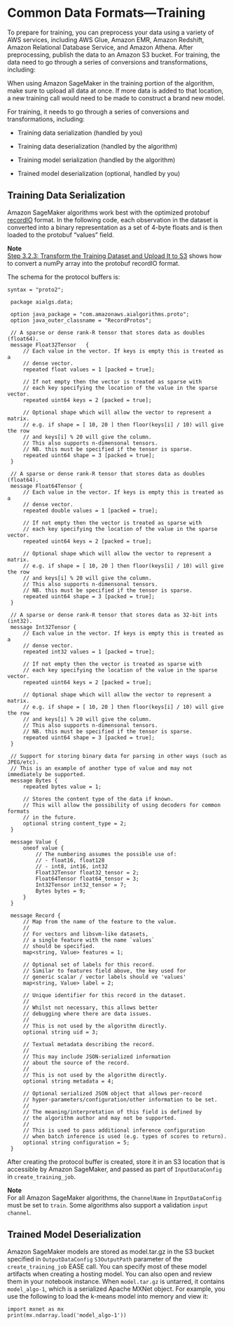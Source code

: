 # Common Data Formats—Training<a name="cdf-training"></a>

To prepare for training, you can preprocess your data using a variety of AWS services, including AWS Glue, Amazon EMR, Amazon Redshift, Amazon Relational Database Service, and Amazon Athena\. After preprocessing, publish the data to an Amazon S3 bucket\. For training, the data need to go through a series of conversions and transformations, including: 

When using Amazon SageMaker in the training portion of the algorithm, make sure to upload all data at once\. If more data is added to that location, a new training call would need to be made to construct a brand new model\.

 For training, it needs to go through a series of conversions and transformations, including: 

+ Training data serialization \(handled by you\) 

+ Training data deserialization \(handled by the algorithm\) 

+ Training model serialization \(handled by the algorithm\) 

+ Trained model deserialization \(optional, handled by you\) 

## Training Data Serialization<a name="td-serialization"></a>

Amazon SageMaker algorithms work best with the optimized protobuf [recordIO]( https://mxnet.incubator.apache.org/architecture/note_data_loading.html#data-format ) format\. In the following code, each observation in the dataset is converted into a binary representation as a set of 4\-byte floats and is then loaded to the protobuf “values” field\. 

**Note**  
 [Step 3\.2\.3: Transform the Training Dataset and Upload It to S3](ex1-preprocess-data-transform.md) shows how to convert a numPy array into the protobuf recordIO format\. 

The schema for the protocol buffers is: 

```
syntax = "proto2";
 
 package aialgs.data;
 
 option java_package = "com.amazonaws.aialgorithms.proto";
 option java_outer_classname = "RecordProtos";
 
 // A sparse or dense rank-R tensor that stores data as doubles (float64).
 message Float32Tensor   {
     // Each value in the vector. If keys is empty this is treated as a
     // dense vector.
     repeated float values = 1 [packed = true];
 
     // If not empty then the vector is treated as sparse with
     // each key specifying the location of the value in the sparse vector.
     repeated uint64 keys = 2 [packed = true];
 
     // Optional shape which will allow the vector to represent a matrix.
     // e.g. if shape = [ 10, 20 ] then floor(keys[i] / 10) will give the row
     // and keys[i] % 20 will give the column.
     // This also supports n-dimensonal tensors.
     // NB. this must be specified if the tensor is sparse.
     repeated uint64 shape = 3 [packed = true];
 }
 
 // A sparse or dense rank-R tensor that stores data as doubles (float64).
 message Float64Tensor {
     // Each value in the vector. If keys is empty this is treated as a
     // dense vector.
     repeated double values = 1 [packed = true];
 
     // If not empty then the vector is treated as sparse with
     // each key specifying the location of the value in the sparse vector.
     repeated uint64 keys = 2 [packed = true];
 
     // Optional shape which will allow the vector to represent a matrix.
     // e.g. if shape = [ 10, 20 ] then floor(keys[i] / 10) will give the row
     // and keys[i] % 20 will give the column.
     // This also supports n-dimensonal tensors.
     // NB. this must be specified if the tensor is sparse.
     repeated uint64 shape = 3 [packed = true];
 }
 
 // A sparse or dense rank-R tensor that stores data as 32-bit ints (int32).
 message Int32Tensor {
     // Each value in the vector. If keys is empty this is treated as a
     // dense vector.
     repeated int32 values = 1 [packed = true];
 
     // If not empty then the vector is treated as sparse with
     // each key specifying the location of the value in the sparse vector.
     repeated uint64 keys = 2 [packed = true];
 
     // Optional shape which will allow the vector to represent a matrix.
     // e.g. if shape = [ 10, 20 ] then floor(keys[i] / 10) will give the row
     // and keys[i] % 20 will give the column.
     // This also supports n-dimensonal tensors.
     // NB. this must be specified if the tensor is sparse.
     repeated uint64 shape = 3 [packed = true];
 }
 
 // Support for storing binary data for parsing in other ways (such as JPEG/etc).
 // This is an example of another type of value and may not immediately be supported.
 message Bytes {
     repeated bytes value = 1;
 
     // Stores the content type of the data if known.
     // This will allow the possibility of using decoders for common formats
     // in the future.
     optional string content_type = 2;
 }
 
 message Value {
     oneof value {
         // The numbering assumes the possible use of:
         // - float16, float128
         // - int8, int16, int32
         Float32Tensor float32_tensor = 2;
         Float64Tensor float64_tensor = 3;
         Int32Tensor int32_tensor = 7;
         Bytes bytes = 9;
     }
 }
 
 message Record {
     // Map from the name of the feature to the value.
     //
     // For vectors and libsvm-like datasets,
     // a single feature with the name `values`
     // should be specified.
     map<string, Value> features = 1;
 
     // Optional set of labels for this record.
     // Similar to features field above, the key used for
     // generic scalar / vector labels should ve 'values'
     map<string, Value> label = 2;
 
     // Unique identifier for this record in the dataset.
     //
     // Whilst not necessary, this allows better
     // debugging where there are data issues.
     //
     // This is not used by the algorithm directly.
     optional string uid = 3;
 
     // Textual metadata describing the record.
     //
     // This may include JSON-serialized information
     // about the source of the record.
     //
     // This is not used by the algorithm directly.
     optional string metadata = 4;
 
     // Optional serialized JSON object that allows per-record
     // hyper-parameters/configuration/other information to be set.
     //
     // The meaning/interpretation of this field is defined by
     // the algorithm author and may not be supported.
     //
     // This is used to pass additional inference configuration
     // when batch inference is used (e.g. types of scores to return).
     optional string configuration = 5;
 }
```

After creating the protocol buffer is created, store it in an S3 location that is accessible by Amazon SageMaker, and passed as part of `InputDataConfig` in `create_training_job`\. 

**Note**  
For all Amazon SageMaker algorithms, the `ChannelName` in `InputDataConfig` must be set to `train`\. Some algorithms also support a validation `input channel`\. 

## Trained Model Deserialization<a name="td-deserialization"></a>

Amazon SageMaker models are stored as model\.tar\.gz in the S3 bucket specified in `OutputDataConfig` `S3OutputPath` parameter of the `create_training_job` EASE call\. You can specify most of these model artifacts when creating a hosting model\. You can also open and review them in your notebook instance\. When `model.tar.gz` is untarred, it contains `model_algo-1`, which is a serialized Apache MXNet object\. For example, you use the following to load the k\-means model into memory and view it: 

```
import mxnet as mx
print(mx.ndarray.load('model_algo-1'))
```